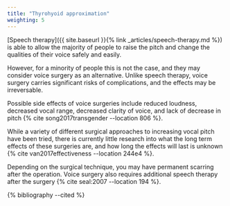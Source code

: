 ```yaml
---
title: "Thyrohyoid approximation"
weighting: 5
---
```


[Speech therapy]({{ site.baseurl }}{% link _articles/speech-therapy.md %}) is able to allow the majority of people to raise the pitch and change the qualities of their voice safely and easily.

However, for a minority of people this is not the case, and they may consider voice surgery as an alternative. Unlike speech therapy, voice surgery carries significant risks of complications, and the effects may be irreversable.

Possible side effects of voice surgeries include reduced loudness, decreased vocal range, decreased clarity of voice, and lack of decrease in pitch {% cite song2017transgender --location 806 %}.

While a variety of different surgical approaches to increasing vocal pitch have been tried, there is currently little research into what the long term effects of these surgeries are, and how long the effects will last is unknown {% cite van2017effectiveness --location 244e4 %}.

Depending on the surgical technique, you may have permanent scarring after the operation. Voice surgery also requires additional speech therapy after the surgery {% cite seal:2007 --location 194 %}.

{% bibliography --cited %}